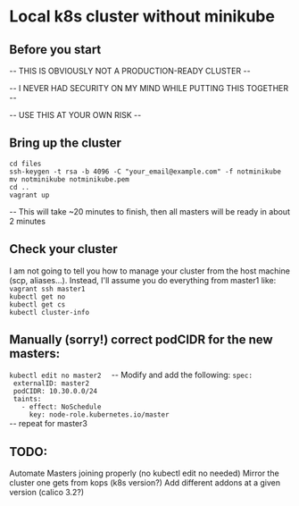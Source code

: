 # Local k8s cluster without minikube

## Before you start
-- THIS IS OBVIOUSLY NOT A PRODUCTION-READY CLUSTER -- 

-- I NEVER HAD SECURITY ON MY MIND WHILE PUTTING THIS TOGETHER --

-- USE THIS AT YOUR OWN RISK --

## Bring up the cluster
`cd files`  
`ssh-keygen -t rsa -b 4096 -C "your_email@example.com" -f notminikube`  
`mv notminikube notminikube.pem`  
`cd ..`  
`vagrant up`  

-- This will take ~20 minutes to finish, then all masters will be ready in about 2 minutes
## Check your cluster
I am not going to tell you how to manage your cluster from the host machine (scp, aliases...). Instead, I'll assume you do everything from master1 like:
`vagrant ssh master1  `  
`kubectl get no  `  
`kubectl get cs  `  
`kubectl cluster-info`  
## Manually (sorry!) correct podCIDR for the new masters:
`kubectl edit no master2  `
-- Modify and add the following:
`spec:`    
`  externalID: master2  `  
`  podCIDR: 10.30.0.0/24  `  
`  taints:  `  
`    - effect: NoSchedule  `  
`      key: node-role.kubernetes.io/master  `  
-- repeat for master3
## 
## TODO:
Automate Masters joining properly (no kubectl edit no needed)
Mirror the cluster one gets from kops (k8s version?)
Add different addons at a given version (calico 3.2?)
